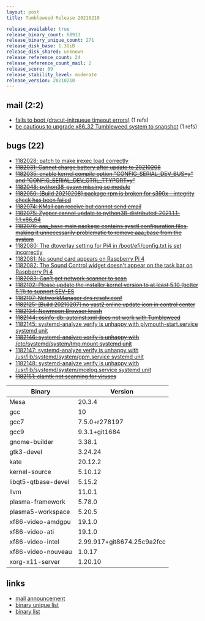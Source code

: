 ```yaml
---
layout: post
title: Tumbleweed Release 20210210

release_available: true
release_binary_count: 68913
release_binary_unique_count: 271
release_disk_base: 1.3GiB
release_disk_shared: unknown
release_reference_count: 24
release_reference_count_mail: 2
release_score: 89
release_stability_level: moderate
release_version: 20210210
---
```


## mail (2:2)

- [fails to boot (dracut-initqueue timeout errors)](https://github.com/boombatower/tumbleweed-review/issues/10) (1 refs)
- [be cautious  to upgrade x86_32 Tumbleweed system to snapshot](https://github.com/boombatower/tumbleweed-review/issues/10) (1 refs)

## bugs (22)

<!--more-->

- [1182028: patch to make irexec load correctly](https://bugzilla.opensuse.org/show_bug.cgi?id=1182028)
- ~~[1182031: Cannot charge battery after update to 20210208](https://bugzilla.opensuse.org/show_bug.cgi?id=1182031)~~
- ~~[1182035: enable kernel compile option "CONFIG_SERIAL_DEV_BUS=y" and "CONFIG_SERIAL_DEV_CTRL_TTYPORT=y"](https://bugzilla.opensuse.org/show_bug.cgi?id=1182035)~~
- ~~[1182048: python38-pysvn missing so module](https://bugzilla.opensuse.org/show_bug.cgi?id=1182048)~~
- ~~[1182050: \[Build 20210208\] package rpm is broken for s390x - integrity check has been failed](https://bugzilla.opensuse.org/show_bug.cgi?id=1182050)~~
- ~~[1182074: KMail can receive but cannot send email](https://bugzilla.opensuse.org/show_bug.cgi?id=1182074)~~
- ~~[1182075: Zypper cannot update to python38-distributed-2021.1.1-1.1.x86_64](https://bugzilla.opensuse.org/show_bug.cgi?id=1182075)~~
- ~~[1182076: aaa_base main package contains sysctl configuration files, making it unnecessarily problematic to remove aaa_base from the system](https://bugzilla.opensuse.org/show_bug.cgi?id=1182076)~~
- [1182080: The dtoverlay setting for Pi4 in /boot/efi/config.txt is set incorrectly](https://bugzilla.opensuse.org/show_bug.cgi?id=1182080)
- [1182081: No sound card appears on Raspberry Pi 4](https://bugzilla.opensuse.org/show_bug.cgi?id=1182081)
- [1182082: The Sound Control widget doesn't appear on the task bar on Raspberry Pi 4](https://bugzilla.opensuse.org/show_bug.cgi?id=1182082)
- ~~[1182083: Can't get network scanner to scan](https://bugzilla.opensuse.org/show_bug.cgi?id=1182083)~~
- ~~[1182102: Please update the installer kernel version to at least 5.10 (better 5.11) to support SEV-ES](https://bugzilla.opensuse.org/show_bug.cgi?id=1182102)~~
- ~~[1182107: NetworkManager dns resolv.conf](https://bugzilla.opensuse.org/show_bug.cgi?id=1182107)~~
- ~~[1182125: \[Build 20210207\] no yast2 online update icon in control center](https://bugzilla.opensuse.org/show_bug.cgi?id=1182125)~~
- ~~[1182134: Newmoon Browser krash](https://bugzilla.opensuse.org/show_bug.cgi?id=1182134)~~
- ~~[1182144: osinfo-db: autoinst.xml does not work with Tumbleweed](https://bugzilla.opensuse.org/show_bug.cgi?id=1182144)~~
- [1182145: systemd-analyze verify is unhappy with plymouth-start.service systemd unit](https://bugzilla.opensuse.org/show_bug.cgi?id=1182145)
- ~~[1182146: systemd-analyze verify is unhappy with /etc/systemd/system/tmp.mount systemd unit](https://bugzilla.opensuse.org/show_bug.cgi?id=1182146)~~
- [1182147: systemd-analyze verify is unhappy with /usr/lib/systemd/system/gpm.service systemd unit](https://bugzilla.opensuse.org/show_bug.cgi?id=1182147)
- [1182148: systemd-analyze verify is unhappy with /usr/lib/systemd/system/mcelog.service systemd unit](https://bugzilla.opensuse.org/show_bug.cgi?id=1182148)
- ~~[1182151: clamtk not scanning for viruses](https://bugzilla.opensuse.org/show_bug.cgi?id=1182151)~~

Binary | Version
--- | ---
Mesa | 20.3.4
gcc | 10
gcc7 | 7.5.0+r278197
gcc9 | 9.3.1+git1684
gnome-builder | 3.38.1
gtk3-devel | 3.24.24
kate | 20.12.2
kernel-source | 5.10.12
libqt5-qtbase-devel | 5.15.2
llvm | 11.0.1
plasma-framework | 5.78.0
plasma5-workspace | 5.20.5
xf86-video-amdgpu | 19.1.0
xf86-video-ati | 19.1.0
xf86-video-intel | 2.99.917+git8674.25c9a2fcc
xf86-video-nouveau | 1.0.17
xorg-x11-server | 1.20.10

## links

- [mail announcement](https://github.com/boombatower/tumbleweed-review/issues/10)
- [binary unique list](http://download.opensuse.org/history/20210210/rpm.unique.list)
- [binary list](http://download.opensuse.org/history/20210210/rpm.list)
